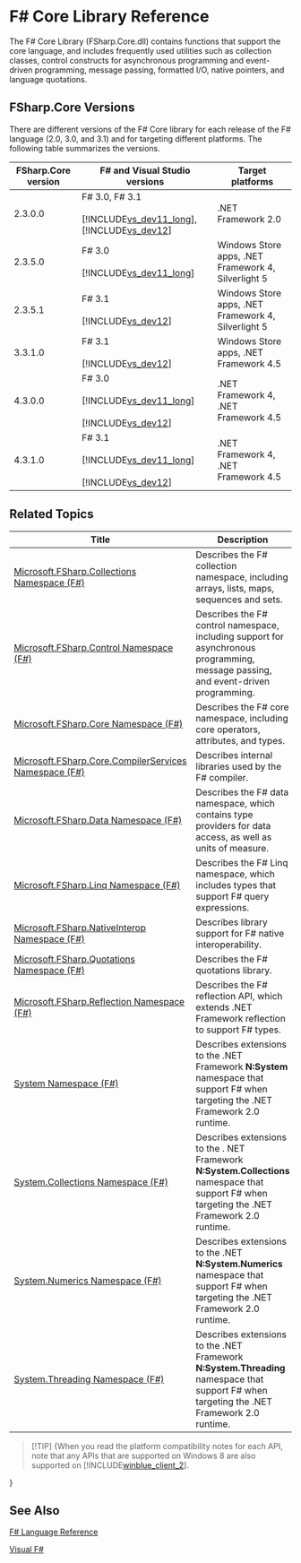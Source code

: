 # F# Core Library Reference

The F# Core Library (FSharp.Core.dll) contains functions that support the core language, and includes frequently used utilities such as collection classes, control constructs for asynchronous programming and event-driven programming, message passing, formatted I/O, native pointers, and language quotations.


## FSharp.Core Versions
There are different versions of the F# Core library for each release of the F# language (2.0, 3.0, and 3.1) and for targeting different platforms. The following table summarizes the versions.



|FSharp.Core version|F# and Visual Studio versions|Target platforms|
|-------------------|-----------------------------|----------------|
|2.3.0.0|F# 3.0, F# 3.1<br /><br />[!INCLUDE[vs_dev11_long](../Token/vs_dev11_long_md.md)], [!INCLUDE[vs_dev12](../Token/vs_dev12_md.md)]|.NET Framework 2.0|
|2.3.5.0|F# 3.0<br /><br />[!INCLUDE[vs_dev11_long](../Token/vs_dev11_long_md.md)]|Windows Store apps, .NET Framework 4, Silverlight 5|
|2.3.5.1|F# 3.1<br /><br />[!INCLUDE[vs_dev12](../Token/vs_dev12_md.md)]|Windows Store apps, .NET Framework 4, Silverlight 5|
|3.3.1.0|F# 3.1<br /><br />[!INCLUDE[vs_dev12](../Token/vs_dev12_md.md)]|Windows Store apps, .NET Framework 4.5|
|4.3.0.0|F# 3.0<br /><br />[!INCLUDE[vs_dev11_long](../Token/vs_dev11_long_md.md)]<br /><br />[!INCLUDE[vs_dev12](../Token/vs_dev12_md.md)]|.NET Framework 4, .NET Framework 4.5|
|4.3.1.0|F# 3.1<br /><br />[!INCLUDE[vs_dev11_long](../Token/vs_dev11_long_md.md)]<br /><br />[!INCLUDE[vs_dev12](../Token/vs_dev12_md.md)]|.NET Framework 4, .NET Framework 4.5|

## Related Topics


|Title|Description|
|-----|-----------|
|[Microsoft.FSharp.Collections Namespace &#40;F&#35;&#41;](Microsoft.FSharp.Collections-Namespace-%28FSharp%29.md)|Describes the F# collection namespace, including arrays, lists, maps, sequences and sets.|
|[Microsoft.FSharp.Control Namespace &#40;F&#35;&#41;](Microsoft.FSharp.Control-Namespace-%28FSharp%29.md)|Describes the F# control namespace, including support for asynchronous programming, message passing, and event-driven programming.|
|[Microsoft.FSharp.Core Namespace &#40;F&#35;&#41;](Microsoft.FSharp.Core-Namespace-%28FSharp%29.md)|Describes the F# core namespace, including core operators, attributes, and types.|
|[Microsoft.FSharp.Core.CompilerServices Namespace &#40;F&#35;&#41;](Microsoft.FSharp.Core.CompilerServices-Namespace-%28FSharp%29.md)|Describes internal libraries used by the F# compiler.|
|[Microsoft.FSharp.Data Namespace &#40;F&#35;&#41;](Microsoft.FSharp.Data-Namespace-%28FSharp%29.md)|Describes the F# data namespace, which contains type providers for data access, as well as units of measure.|
|[Microsoft.FSharp.Linq Namespace &#40;F&#35;&#41;](Microsoft.FSharp.Linq-Namespace-%28FSharp%29.md)|Describes the F# Linq namespace, which includes types that support F# query expressions.|
|[Microsoft.FSharp.NativeInterop Namespace &#40;F&#35;&#41;](Microsoft.FSharp.NativeInterop-Namespace-%28FSharp%29.md)|Describes library support for F# native interoperability.|
|[Microsoft.FSharp.Quotations Namespace &#40;F&#35;&#41;](Microsoft.FSharp.Quotations-Namespace-%28FSharp%29.md)|Describes the F# quotations library.|
|[Microsoft.FSharp.Reflection Namespace &#40;F&#35;&#41;](Microsoft.FSharp.Reflection-Namespace-%28FSharp%29.md)|Describes the F# reflection API, which extends .NET Framework reflection to support F# types.|
|[System Namespace &#40;F&#35;&#41;](System-Namespace-%28FSharp%29.md)|Describes extensions to the .NET Framework **N:System** namespace that support F# when targeting the .NET Framework 2.0 runtime.|
|[System.Collections Namespace &#40;F&#35;&#41;](System.Collections-Namespace-%28FSharp%29.md)|Describes extensions to the . NET Framework **N:System.Collections** namespace that support F# when targeting the .NET Framework 2.0 runtime.|
|[System.Numerics Namespace &#40;F&#35;&#41;](System.Numerics-Namespace-%28FSharp%29.md)|Describes extensions to the .NET **N:System.Numerics** namespace that support F# when targeting the .NET Framework 2.0 runtime.|
|[System.Threading Namespace &#40;F&#35;&#41;](System.Threading-Namespace-%28FSharp%29.md)|Describes extensions to the .NET Framework **N:System.Threading** namespace that support F# when targeting the .NET Framework 2.0 runtime.|

>[!TIP] {When you read the platform compatibility notes for each API, note that any APIs that are supported on Windows 8 are also supported on [!INCLUDE[winblue_client_2](../Token/winblue_client_2_md.md)].

}

## See Also
[F&#35; Language Reference](FSharp-Language-Reference.md)

[Visual F&#35;](Visual-FSharp.md)

